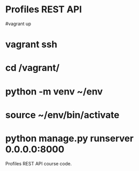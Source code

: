 # Profiles REST API
#vagrant up
# vagrant ssh
# cd /vagrant/
# python -m venv ~/env
# source ~/env/bin/activate
# python manage.py runserver 0.0.0.0:8000
Profiles REST API course code.